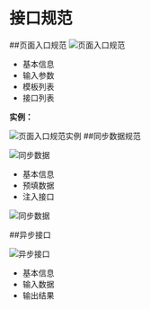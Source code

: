 # 接口规范

##页面入口规范
![页面入口规范](http://i11.tietuku.com/bd0e86029ebc19bcs.png)

- 基本信息
- 输入参数
- 模板列表
- 接口列表

**实例：**

![页面入口规范实例](http://i13.tietuku.com/ca30f4e88d7b1ad6s.png)
##同步数据规范

![同步数据](http://i13.tietuku.com/b28ae4e930787eb1s.png)

- 基本信息
- 预填数据
- 注入接口

![同步数据](http://i13.tietuku.com/63d1ab37eaff2b8fs.png)

##异步接口

![异步接口](http://i13.tietuku.com/0c141895dd0855d3s.png)

- 基本信息
- 输入数据
- 输出结果


